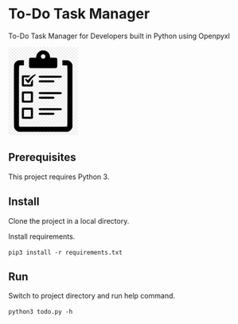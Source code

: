# To-Do Task Manager
To-Do Task Manager for Developers built in Python using Openpyxl

![TaskIcon](https://raw.githubusercontent.com/dimitar-gjorgievski/To-Do-List-Manager/master/task-list.jpg)

## Prerequisites
This project requires Python 3.

## Install
Clone the project in a local directory.

Install requirements.

`pip3 install -r requirements.txt`

## Run
Switch to project directory and run help command.

`python3 todo.py -h`

